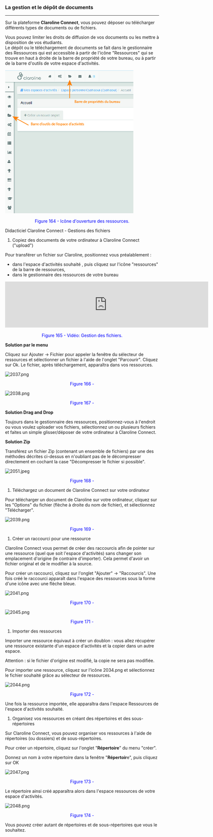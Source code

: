 ### La gestion et le dépôt de documents

---

Sur la plateforme **Claroline Connect**, vous pouvez déposer ou télécharger différents types de documents ou de fichiers.

Vous pouvez limiter les droits de diffusion de vos documents ou les mettre à disposition de vos étudiants.  
Le dépôt ou le téléchargement de documents se fait dans le gestionnaire des Ressources qui est accessible à partir de l'icône "Ressources" qui se trouve en haut à droite de la barre de propriété de votre bureau, ou à partir de la barre d'outils de votre espace d'activités.

![](images/fig164.png)

<p style="text-align: center; color: blue">Figure 164 - Icône d'ouverture des ressources.</p>

Didacticiel Claroline Connect - Gestions des fichiers

1. Copiez des documents de votre ordinateur à Claroline Connect \("upload"\)

Pour transférer un fichier sur Claroline, positionnez vous préalablement :

* dans l'espace d'activités souhaité , puis cliquez sur l'icône "ressources" de la barre de ressources,
* dans le gestionnaire des ressources de votre bureau

<iframe width="665" height="150" src="https://www.youtube.com/embed/RnGGKNB7F8k" frameborder="0" allowfullscreen></iframe>

<p style="text-align: center; color: blue">Figure 165 - Vidéo: Gestion des fichiers.</p>

**Solution par le menu**

Cliquez sur Ajouter -&gt; Fichier pour appeler la fenêtre du sélecteur de ressources et sélectionner un fichier à l'aide de l'onglet "Parcourir". Cliquez sur Ok. Le fichier, après téléchargement, apparaîtra dans vos ressources.

![2037.png](http://www.claroline.net/uploads/custom/images/2037.png)

<p style="text-align: center; color: blue">Figure 166 - </p>

![2038.png](http://www.claroline.net/uploads/custom/images/2038.png)

<p style="text-align: center; color: blue">Figure 167 - </p>

**Solution Drag and Drop**

Toujours dans le gestionnaire des ressources, positionnez-vous à l'endroit ou vous voulez uploader vos fichiers, sélectionnez un ou plusieurs fichiers et faites un simple glisser/déposer de votre ordinateur à Claroline Connect.

**Solution Zip**

Transférez un fichier Zip \(contenant un ensemble de fichiers\) par une des méthodes décrites ci-dessus en n'oubliant pas de le décompresser directement en cochant la case "Décompresser le fichier si possible".

![2051.jpeg](http://www.claroline.net/uploads/custom/images/2051.jpeg)

<p style="text-align: center; color: blue">Figure 168 - </p>

1. Téléchargez un document de Claroline Connect sur votre ordinateur

Pour télécharger un document de Claroline sur votre ordinateur, cliquez sur les "Options" du fichier \(flèche à droite du nom de fichier\), et sélectionnez "Télécharger".

![2039.png](http://www.claroline.net/uploads/custom/images/2039.png)

<p style="text-align: center; color: blue">Figure 169 - </p>

1. Créer un raccourci pour une ressource

Claroline Connect vous permet de créer des raccourcis afin de pointer sur une ressource \(quel que soit l'espace d'activités\) sans changer son emplacement d'origine \(le contraire d'importer\). Cela permet d'avoir un fichier original et de le modifier à la source.

Pour créer un raccourci, cliquez sur l'onglet "Ajouter" -&gt; "Raccourcis". Une fois créé le raccourci apparaît dans l'espace des ressources sous la forme d'une icône avec une flèche bleue.

![2041.png](http://www.claroline.net/uploads/custom/images/2041.png) 

<p style="text-align: center; color: blue">Figure 170 - </p>

![2045.png](http://www.claroline.net/uploads/custom/images/2045.png)

<p style="text-align: center; color: blue">Figure 171 - </p>

1. Importer des ressources

Importer une ressource équivaut à créer un doublon : vous allez récupérer une ressource existante d'un espace d'activités et la copier dans un autre espace.

Attention : si le fichier d'origine est modifié, la copie ne sera pas modifiée.

Pour importer une ressource, cliquez sur l'icône 2034.png et sélectionnez le fichier souhaité grâce au sélecteur de ressources.

![2044.png](http://www.claroline.net/uploads/custom/images/2044.png)

<p style="text-align: center; color: blue">Figure 172 - </p>

Une fois la ressource importée, elle apparaîtra dans l'espace Ressources de l'espace d'activités souhaité.

1. Organisez vos ressources en créant des répertoires et des sous-répertoires

Sur Claroline Connect, vous pouvez organiser vos ressources à l'aide de répertoires \(ou dossiers\) et de sous-répertoires.

Pour créer un répertoire, cliquez sur l'onglet "**Répertoire**" du menu "créer".

Donnez un nom à votre répertoire dans la fenêtre "**Répertoir**e", puis cliquez sur OK

![2047.png](http://www.claroline.net/uploads/custom/images/2047.png)

<p style="text-align: center; color: blue">Figure 173 - </p>

Le répertoire ainsi créé apparaîtra alors dans l'espace ressources de votre espace d'activités.

![2048.png](http://www.claroline.net/uploads/custom/images/2048.png)

<p style="text-align: center; color: blue">Figure 174 - </p>

Vous pouvez créer autant de répertoires et de sous-répertoires que vous le souhaitez.

